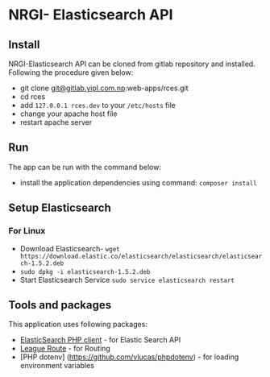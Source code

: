 # NRGI- Elasticsearch API

## Install

NRGI-Elasticsearch API can be cloned from gitlab repository and installed. Following the procedure given below:

* git clone git@gitlab.yipl.com.np:web-apps/rces.git
* cd rces
* add `127.0.0.1 rces.dev` to your `/etc/hosts` file
* change your apache host file
* restart apache server

## Run

The app can be run with the command below:

* install the application dependencies using command: `composer install`

## Setup Elasticsearch

### For Linux

* Download Elasticsearch- `wget https://download.elastic.co/elasticsearch/elasticsearch/elasticsearch-1.5.2.deb`
* `sudo dpkg -i elasticsearch-1.5.2.deb`
* Start Elasticsearch Service `sudo service elasticsearch restart`

## Tools and packages

This application uses following packages:

* [ElasticSearch PHP client](https://github.com/elastic/elasticsearch-php) - for Elastic Search API 
* [League Route](http://route.thephpleague.com/) - for Routing 
* [PHP dotenv] (https://github.com/vlucas/phpdotenv) - for loading environment variables


